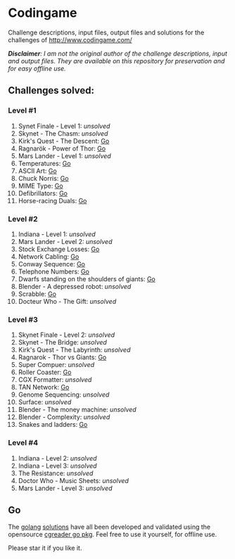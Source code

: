 Codingame
====

Challenge descriptions, input files, output files and solutions for the challenges of http://www.codingame.com/

_**Disclaimer**: I am not the original author of the challenge descriptions, input and output files. They are available on this repository for preservation and for easy offline use._

## Challenges solved:

### Level #1

1. Synet Finale - Level 1: _unsolved_
1. Skynet - The Chasm: _unsolved_
1. Kirk's Quest - The Descent: [Go](https://github.com/GlenDC/Codingame/blob/master/solutions/go/kirk.go)
1. Ragnarök - Power of Thor: [Go](https://github.com/GlenDC/Codingame/blob/master/solutions/go/ragnarok.go)
1. Mars Lander - Level 1: _unsolved_
1. Temperatures: [Go](https://github.com/GlenDC/Codingame/blob/master/solutions/go/temperatures.go)
1. ASCII Art: [Go](https://github.com/GlenDC/Codingame/blob/master/solutions/go/ascii_art.go)
1. Chuck Norris: [Go](https://github.com/GlenDC/Codingame/blob/master/solutions/go/chuck_norris.go)
1. MIME Type: [Go](https://github.com/GlenDC/Codingame/blob/master/solutions/go/mime_types.go)
1. Defibrillators: [Go](https://github.com/GlenDC/Codingame/blob/master/solutions/go/defibrillator.go)
1. Horse-racing Duals: [Go](https://github.com/GlenDC/Codingame/blob/master/solutions/go/horse_dual.go)

### Level #2

1. Indiana - Level 1: _unsolved_
1. Mars Lander - Level 2: _unsolved_
1. Stock Exchange Losses: [Go](https://github.com/GlenDC/Codingame/blob/master/solutions/go/stock_exchange_losses.go)
1. Network Cabling: [Go](https://github.com/GlenDC/Codingame/blob/master/solutions/go/network_cabling.go)
1. Conway Sequence: [Go](https://github.com/GlenDC/Codingame/blob/master/solutions/go/conway_sequence.go)
1. Telephone Numbers: [Go](https://github.com/GlenDC/Codingame/blob/master/solutions/go/telephone_number.go)
1. Dwarfs standing on the shoulders of giants: [Go](https://github.com/GlenDC/Codingame/blob/master/solutions/go/dwarfs_giants.go)
1. Blender - A depressed robot: _unsolved_
1. Scrabble: [Go](https://github.com/GlenDC/Codingame/blob/master/solutions/go/scrabble.go)
1. Docteur Who - The Gift: _unsolved_

### Level #3

1. Skynet Finale - Level 2: _unsolved_
1. Skynet - The Bridge: _unsolved_
1. Kirk's Quest - The Labyrinth: _unsolved_
1. Ragnarok - Thor vs Giants: [Go](https://github.com/GlenDC/Codingame/blob/master/solutions/go/ragnarok_giants.go)
1. Super Compuer: _unsolved_
1. Roller Coaster: [Go](https://github.com/GlenDC/Codingame/blob/master/solutions/go/roller_coaster.go)
1. CGX Formatter: _unsolved_
1. TAN Network: [Go](https://github.com/GlenDC/Codingame/blob/master/solutions/go/tan_network.go)
1. Genome Sequencing: _unsolved_
1. Surface: _unsolved_
1. Blender - The money machine: _unsolved_
1. Blender - Complexity: _unsolved_
1. Snakes and ladders: [Go](https://github.com/GlenDC/Codingame/blob/master/solutions/go/snakes_and_ladders.go)

### Level #4

1. Indiana - Level 2: _unsolved_
1. Indiana - Level 3: _unsolved_
1. The Resistance: _unsolved_
1. Doctor Who - Music Sheets: _unsolved_
1. Mars Lander - Level 3: _unsolved_


## Go

The [golang](http://golang.org/) [solutions](https://github.com/GlenDC/Codingame/tree/master/solutions/go) have all been developed and validated using the opensource [cgreader go pkg](https://github.com/glendc/cgreader). Feel free to use it yourself, for offline use.

Please star it if you like  it.
